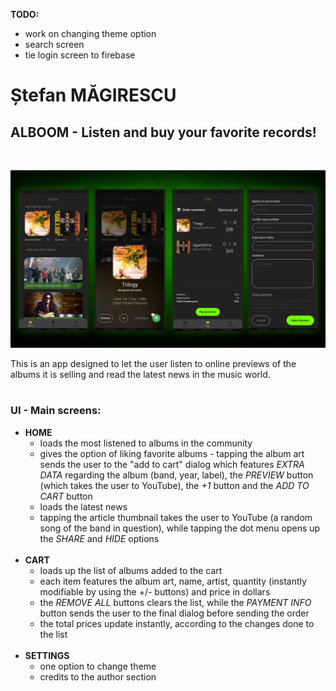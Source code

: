 **TODO:**

- work on changing theme option
- search screen
- tie login screen to firebase

# Ștefan MĂGIRESCU

## ALBOOM - Listen and buy your favorite records!

<br>

![Screens](https://github.com/Magynon/ALBOOM/blob/main/doc/presentation.jpg?raw=true)

This is an app designed to let the user listen to online previews of the albums it is selling and read the latest news in the music world.
<br><br>

### **UI - Main screens:**

- **HOME**
  - loads the most listened to albums in the community
  - gives the option of liking favorite albums - tapping the album art sends the user to the "add to cart" dialog which features _EXTRA DATA_ regarding the album (band, year, label), the _PREVIEW_ button (which takes the user to YouTube), the _+1_ button and the _ADD TO CART_ button
  - loads the latest news
  - tapping the article thumbnail takes the user to YouTube (a random song of the band in question), while tapping the dot menu opens up the _SHARE_ and _HIDE_ options
    <br><br>
- **CART**
  - loads up the list of albums added to the cart
  - each item features the album art, name, artist, quantity (instantly modifiable by using the +/- buttons) and price in dollars
  - the _REMOVE ALL_ buttons clears the list, while the _PAYMENT INFO_ button sends the user to the final dialog before sending the order
  - the total prices update instantly, according to the changes done to the list
    <br><br>
- **SETTINGS**
  - one option to change theme
  - credits to the author section
